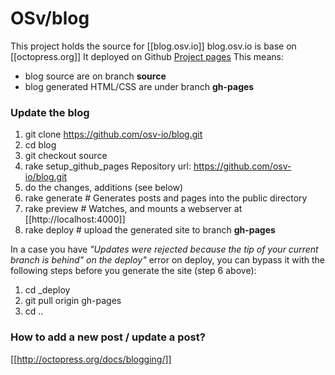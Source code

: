 OSv/blog
====

This project holds the source for [[blog.osv.io]]
blog.osv.io is base on [[octopress.org]]
It deployed on Github [Project pages](http://octopress.org/docs/deploying/github/)
This means: 
* blog source are on branch **source**
* blog generated HTML/CSS are under branch **gh-pages**

### Update the blog

1. git clone https://github.com/osv-io/blog.git
2. cd blog
3. git checkout source
4. rake setup_github_pages 
     Repository url: https://github.com/osv-io/blog.git
5. do the changes, additions (see below)
6. rake generate   # Generates posts and pages into the public directory
7. rake preview    # Watches, and mounts a webserver at [[http://localhost:4000]]
8. rake deploy     # upload the generated site to branch **gh-pages**


In a case you have *"Updates were rejected because the tip of your
current branch is behind" on the deploy"* error on deploy, you can
bypass it with the following steps before you generate the site (step
6 above):

1. cd _deploy 
2. git pull origin gh-pages 
3. cd ..

### How to add a new post / update a post?
[[http://octopress.org/docs/blogging/]]
